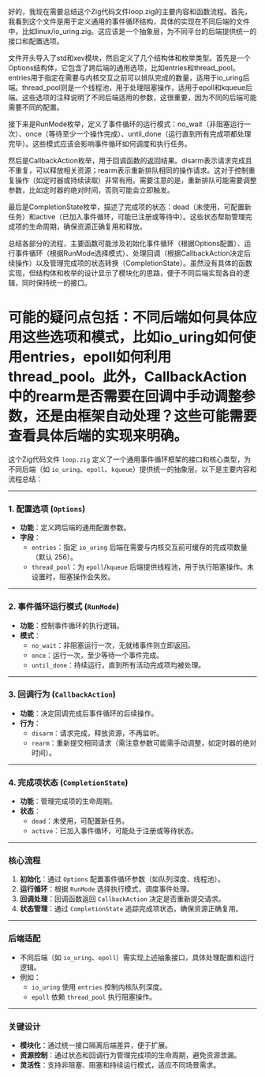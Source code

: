 好的，我现在需要总结这个Zig代码文件loop.zig的主要内容和函数流程。首先，我看到这个文件是用于定义通用的事件循环结构，具体的实现在不同后端的文件中，比如linux/io_uring.zig。这应该是一个抽象层，为不同平台的后端提供统一的接口和配置选项。

文件开头导入了std和xev模块，然后定义了几个结构体和枚举类型。首先是一个Options结构体，它包含了跨后端的通用选项，比如entries和thread_pool。entries用于指定在需要与内核交互之前可以排队完成的数量，适用于io_uring后端。thread_pool则是一个线程池，用于处理阻塞操作，适用于epoll和kqueue后端。这些选项的注释说明了不同后端适用的参数，这很重要，因为不同的后端可能需要不同的配置。

接下来是RunMode枚举，定义了事件循环的运行模式：no_wait（非阻塞运行一次）、once（等待至少一个操作完成）、until_done（运行直到所有完成项都处理完毕）。这些模式应该会影响事件循环如何调度和执行任务。

然后是CallbackAction枚举，用于回调函数的返回结果。disarm表示请求完成且不重复，可以释放相关资源；rearm表示重新排队相同的操作请求。这对于控制重复操作（如定时器或持续读取）非常有用。需要注意的是，重新排队可能需要调整参数，比如定时器的绝对时间，否则可能会立即触发。

最后是CompletionState枚举，描述了完成项的状态：dead（未使用，可配置新任务）和active（已加入事件循环，可能已注册或等待中）。这些状态帮助管理完成项的生命周期，确保资源正确复用和释放。

总结各部分的流程，主要函数可能涉及初始化事件循环（根据Options配置）、运行事件循环（根据RunMode选择模式）、处理回调（根据CallbackAction决定后续操作）以及管理完成项的状态转换（CompletionState）。虽然没有具体的函数实现，但结构体和枚举的设计显示了模块化的思路，便于不同后端实现各自的逻辑，同时保持统一的接口。

可能的疑问点包括：不同后端如何具体应用这些选项和模式，比如io_uring如何使用entries，epoll如何利用thread_pool。此外，CallbackAction中的rearm是否需要在回调中手动调整参数，还是由框架自动处理？这些可能需要查看具体后端的实现来明确。
================================================
这个Zig代码文件 `loop.zig` 定义了一个通用事件循环框架的接口和核心类型，为不同后端（如 `io_uring`、`epoll`、`kqueue`）提供统一的抽象层。以下是主要内容和流程总结：

---

### **1. 配置选项 (`Options`)**
- **功能**：定义跨后端的通用配置参数。
- **字段**：
  - `entries`：指定 `io_uring` 后端在需要与内核交互前可缓存的完成项数量（默认 256）。
  - `thread_pool`：为 `epoll`/`kqueue` 后端提供线程池，用于执行阻塞操作。未设置时，阻塞操作会失败。

---

### **2. 事件循环运行模式 (`RunMode`)**
- **功能**：控制事件循环的执行逻辑。
- **模式**：
  - `no_wait`：非阻塞运行一次，无就绪事件则立即返回。
  - `once`：运行一次，至少等待一个事件完成。
  - `until_done`：持续运行，直到所有活动完成项均被处理。

---

### **3. 回调行为 (`CallbackAction`)**
- **功能**：决定回调完成后事件循环的后续操作。
- **行为**：
  - `disarm`：请求完成，释放资源，不再监听。
  - `rearm`：重新提交相同请求（需注意参数可能需手动调整，如定时器的绝对时间）。

---

### **4. 完成项状态 (`CompletionState`)**
- **功能**：管理完成项的生命周期。
- **状态**：
  - `dead`：未使用，可配置新任务。
  - `active`：已加入事件循环，可能处于注册或等待状态。

---

### **核心流程**
1. **初始化**：通过 `Options` 配置事件循环参数（如队列深度、线程池）。
2. **运行循环**：根据 `RunMode` 选择执行模式，调度事件处理。
3. **回调处理**：回调函数返回 `CallbackAction` 决定是否重新提交请求。
4. **状态管理**：通过 `CompletionState` 追踪完成项状态，确保资源正确复用。

---

### **后端适配**
- 不同后端（如 `io_uring`、`epoll`）需实现上述抽象接口，具体处理配置和运行逻辑。
- 例如：
  - `io_uring` 使用 `entries` 控制内核队列深度。
  - `epoll` 依赖 `thread_pool` 执行阻塞操作。

---

### **关键设计**
- **模块化**：通过统一接口隔离后端差异，便于扩展。
- **资源控制**：通过状态和回调行为管理完成项的生命周期，避免资源泄漏。
- **灵活性**：支持非阻塞、阻塞和持续运行模式，适应不同场景需求。